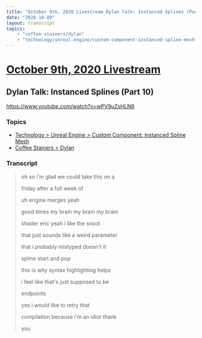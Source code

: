 ```yaml
---
title: "October 9th, 2020 Livestream Dylan Talk: Instanced Splines (Part 10)"
date: "2020-10-09"
layout: transcript
topics:
    - "coffee-stainers/dylan"
    - "technology/unreal-engine/custom-component-instanced-spline-mesh"
---
```

# [October 9th, 2020 Livestream](../2020-10-09.md)
## Dylan Talk: Instanced Splines (Part 10)
https://www.youtube.com/watch?v=wPV9uZsHLN8

### Topics
* [Technology > Unreal Engine > Custom Component: Instanced Spline Mesh](../topics/technology/unreal-engine/custom-component-instanced-spline-mesh.md)
* [Coffee Stainers > Dylan](../topics/coffee-stainers/dylan.md)

### Transcript

> oh so i'm glad we could take this on a
> 
> friday after a full week of
> 
> uh engine merges yeah
> 
> good times my brain my brain my brain
> 
> shader eric yeah i like the snoot
> 
> that just sounds like a weird parameter
> 
> that i probably mistyped doesn't it
> 
> spline start and pop
> 
> this is why syntax highlighting helps
> 
> i feel like that's just supposed to be
> 
> endpoints
> 
> yes i would like to retry that
> 
> compilation because i'm an idiot thank
> 
> you
> 
